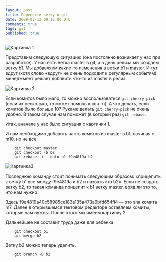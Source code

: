 ```yaml
---
layout: post
title: Перенести ветку в git
date: 2009-03-13 09:12:00 UTC
comments: true
tags: git
published: true
---
```


![Картинка 1](/images/gitk1.png)

Представим следующую ситуацию (она постоянно возникает у нас при разработке). У нас есть ветка master в git, а в день
релиза мы создаем ветку b1. Мы добавляем какие-то изменения в ветки b1 и master. И тут вдруг (хотя слово «вдруг» не
очень подходит к регулярным событям) менеджмент решает добавить что-то из master в релиз.

![Картинка 2](/images/gitk2.png)

Если комитов было мало, то
можно воспользоваться `git cherry-pick` (если их несколько, то может помочь ключ -n). А что делать, если комитов было
больше 10? Рукаме делать `git cherry-pick` не очень удобно. В таком случае нам поможет (в который раз) `git rebase`.


Итак, вначале у нас было ситуация с картинки 1.

И нам необходимо добавить часть комитов из master в b1, начиная с m10, но не все.


```
    git checkout master
    git checkout -b b2
    git rebase -i --onto b1 f9e4819a b2
```

![Картинка3](/images/git3.png)

Последнюю команду стоит понимать следующим образом: «прицепить к ветку b1 все между
f9e4819a и b2 и назвать это b2». Если не создать ветку b2, то такая команда прицепит к
b1 ветку master, вряд ли это то, что нам нужно.

Здесь f9e4819a40c58985ce183a135a473a9bfd654ff4 — это sha комита m7. Далее в открывшемся тектовом редакторе оставляем
комиты, которые нам нужны. После этого мы имеем картинку 2.

Дальнейшее не составит труда даже для ребенка

```
    git checkout b1
    git merge b2
```


Ветку b2 можно теперь удалить.

```
    git branch -D b2
```

